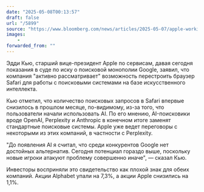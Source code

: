 ```yaml
---
date: "2025-05-08T00:13:57"
draft: false
url: "/5899"
source: "https://www.bloomberg.com/news/articles/2025-05-07/apple-working-to-move-to-ai-search-in-browser-amid-google-fallout"
images:
    -
forwarded_from: ""
---
```


Эдди Кью, старший вице-президент Apple по сервисам, давая сегодня показания в суде по иску о поисковой монополии Google, заявил, что компания "активно рассматривает" возможность перестроить браузер Safari для работы с поисковыми системами на базе искусственного интеллекта. 

Кью отметил, что количество поисковых запросов в Safari впервые снизилось в прошлом месяце, по-видимому, из-за того, что пользователи начали использовать AI. По его мнению, AI-поисковики вроде OpenAI, Perplexity и Anthropic в конечном итоге заменят стандартные поисковые системы. Apple уже ведет переговоры с некоторыми из этих компаний, в частности с Perplexity.

"До появления AI я считал, что среди конкурентов Google нет достойных альтернатив. Сегодня потенциал гораздо выше, поскольку новые игроки атакуют проблему совершенно иначе", — сказал Кью.

Инвесторы восприняли это свидетельство как плохой знак для обеих компаний. Акции Alphabet упали на 7,3%, а акции Apple снизились на 1,1%.

